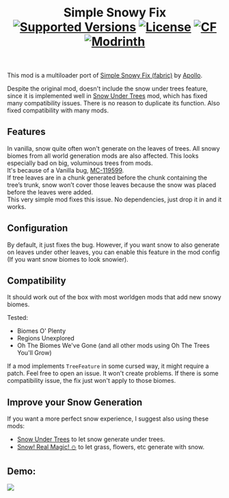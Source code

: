 # 
<h1 align="center">Simple Snowy Fix  <br>
	<a href="https://www.curseforge.com/minecraft/mc-mods/simple-snowy-fix-forge-fabric/files"><img src="https://cf.way2muchnoise.eu/versions/1211256(c70039).svg" alt="Supported Versions"></a>
	<a href="https://github.com/KostromDan/Simple-Snowy-Fix/blob/main/LICENSE"><img src="https://img.shields.io/github/license/KostromDan/Crash-Assistant?style=flat&color=900c3f" alt="License"></a>
	<a href="https://www.curseforge.com/minecraft/mc-mods/simple-snowy-fix-forge-fabric"><img src="http://cf.way2muchnoise.eu/1211256.svg" alt="CF"></a>
    <a href="https://modrinth.com/mod/simple-snowy-fix-(forge-fabric)"><img src="https://img.shields.io/modrinth/dt/3WP3HZRG?logo=modrinth&label=&suffix=%20&style=flat&color=242629&labelColor=5ca424&logoColor=1c1c1c" alt="Modrinth"></a>
    <br><br>
</h1>

This mod is a multiloader port of [Simple Snowy Fix (fabric)](https://github.com/Apollounknowndev/simple-snowy-fix) by [Apollo](https://github.com/Apollounknowndev).

Despite the original mod, doesn't include the snow under trees feature, since it is implemented well in [Snow Under Trees](https://github.com/bl4ckscor3/SnowUnderTrees) mod,
which has fixed many compatibility issues. There is no reason to duplicate its function. Also fixed compatibility with many mods.

## Features

In vanilla, snow quite often won't generate on the leaves of trees. All snowy biomes from all world generation mods are
also affected. This looks especially bad on big, voluminous trees from mods.  
It's because of a Vanilla bug, [MC-119599](https://bugs.mojang.com/browse/MC/issues/MC-119599).  
If tree leaves are in a chunk generated before the chunk containing the tree’s trunk, snow won’t cover those leaves
because the snow was placed before the leaves were added.  
This very simple mod fixes this issue. No dependencies, just drop it in and it works.

## Configuration

By default, it just fixes the bug.
However, if you want snow to also generate on leaves under other leaves, you can enable this feature in the mod config (If you want snow biomes to look snowier).

## Compatibility

It should work out of the box with most worldgen mods that add new snowy biomes.

Tested:
- Biomes O' Plenty
- Regions Unexplored
- Oh The Biomes We've Gone (and all other mods using Oh The Trees You'll Grow)

If a mod implements `TreeFeature` in some cursed way, it might require a patch. Feel free to open an issue.
It won't create problems. If there is some compatibility issue, the fix just won't apply to those biomes.

## Improve your Snow Generation

If you want a more perfect snow experience, I suggest also using these mods:

* [Snow Under Trees](https://github.com/bl4ckscor3/SnowUnderTrees) to let snow generate under trees.
* [Snow! Real Magic! ⛄](https://github.com/Snownee/SnowRealMagic) to let grass, flowers, etc generate with snow.

## Demo:

![](https://KostromDan.github.io/Simple-Snowy-Fix/slider/slider.gif)
